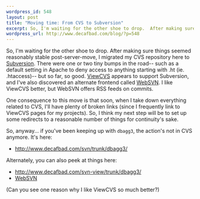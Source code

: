 ```yaml
--- 
wordpress_id: 548
layout: post
title: "Moving time: From CVS to Subversion"
excerpt: So, I'm waiting for the other shoe to drop.  After making sure things seemed reasonably stable post-server-move, I migrated my CVS repository here to Subversion.
wordpress_url: http://www.decafbad.com/blog/?p=548
---
```

So, I'm waiting for the other shoe to drop.  After making sure things seemed reasonably stable post-server-move, I migrated my CVS repository here to [Subversion][subversion].  There were one or two tiny bumps in the road-- such as a default setting in Apache to deny access to anything starting with .ht (ie. .htaccess)-- but so far, so good.  [ViewCVS][viewcvs] appears to support Subversion, and I've also discovered an alternate frontend called [WebSVN][websvn].  I like ViewCVS better, but WebSVN offers RSS feeds on commits.

One consequence to this move is that soon, when I take down everything related to CVS, I'll have plenty of broken links (since I frequently link to ViewCVS pages for my projects).  So, I think my next step will be to set up some redirects to a reasonable number of things for continuity's sake.

So, anyway... if you've been keeping up with `dbagg3`, the action's not in CVS anymore.  It's here:

* <http://www.decafbad.com/svn/trunk/dbagg3/>

Alternately, you can also peek at things here:

* <http://www.decafbad.com/svn-view/trunk/dbagg3/>
* [WebSVN](http://www.decafbad.com/websvn/listing.php?repname=0xDECAFBAD%20projects&#38;path=%2Ftrunk%2Fdbagg3%2F&#38;rev=0&#38;sc=0)

(Can you see one reason why I like ViewCVS so much better?)

[viewcvs]: http://viewcvs.sourceforge.net/
[subversion]: http://subversion.tigris.org/
[websvn]: http://websvn.tigris.org/
